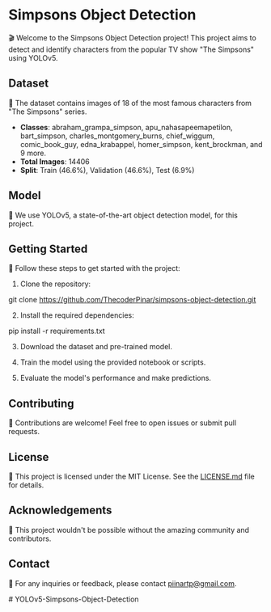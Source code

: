 # Simpsons Object Detection

🎬 Welcome to the Simpsons Object Detection project! This project aims to detect and identify characters from the popular TV show "The Simpsons" using YOLOv5.

## Dataset

📸 The dataset contains images of 18 of the most famous characters from "The Simpsons" series.

- **Classes**: abraham_grampa_simpson, apu_nahasapeemapetilon, bart_simpson, charles_montgomery_burns, chief_wiggum, comic_book_guy, edna_krabappel, homer_simpson, kent_brockman, and 9 more.
- **Total Images**: 14406
- **Split**: Train (46.6%), Validation (46.6%), Test (6.9%)

## Model

🤖 We use YOLOv5, a state-of-the-art object detection model, for this project.

## Getting Started

🚀 Follow these steps to get started with the project:

1. Clone the repository:

git clone https://github.com/ThecoderPinar/simpsons-object-detection.git

2. Install the required dependencies:

pip install -r requirements.txt


3. Download the dataset and pre-trained model.

4. Train the model using the provided notebook or scripts.

5. Evaluate the model's performance and make predictions.

## Contributing

👥 Contributions are welcome! Feel free to open issues or submit pull requests.

## License

📝 This project is licensed under the MIT License. See the [LICENSE.md](LICENSE.md) file for details.

## Acknowledgements

🙏 This project wouldn't be possible without the amazing community and contributors.

## Contact

📧 For any inquiries or feedback, please contact [piinartp@gmail.com](mailto:piinartp@gmail.com).

#   Y O L O v 5 - S i m p s o n s - O b j e c t - D e t e c t i o n 
 
 
